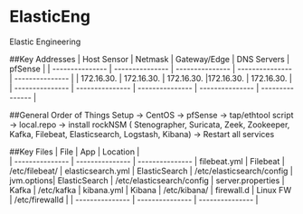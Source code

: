 # ElasticEng
Elastic Engineering



##Key Addresses
| Host Sensor | Netmask | Gateway/Edge | DNS Servers | pfSense | 
| --------------- | --------------- | --------------- | --------------- | --------------- |
| 172.16.30. | 172.16.30. | 172.16.30. |172.16.30. | 172.16.30. |
| --------------- | --------------- | --------------- | --------------- | --------------- |


##General Order of Things
Setup -> CentOS -> pfSense -> tap/ethtool script -> local.repo -> install rockNSM ( Stenographer, Suricata, Zeek, Zookeeper, Kafka, Filebeat, Elasticsearch, Logstash, Kibana) -> Restart all services

##Key Files
| File | App | Location |  
| --------------- | --------------- | --------------- | 
filebeat.yml | Filebeat | /etc/filebeat/ |
elasticsearch.yml | ElasticSearch | /etc/elasticsearch/config |
jvm.options| ElasticSearch | /etc/elasticsearch/config |
server.properties | Kafka | /etc/kafka | 
kibana.yml | Kibana | /etc/kibana/ | 
firewall.d | Linux FW | /etc/firewalld |
| --------------- | --------------- | --------------- | 
